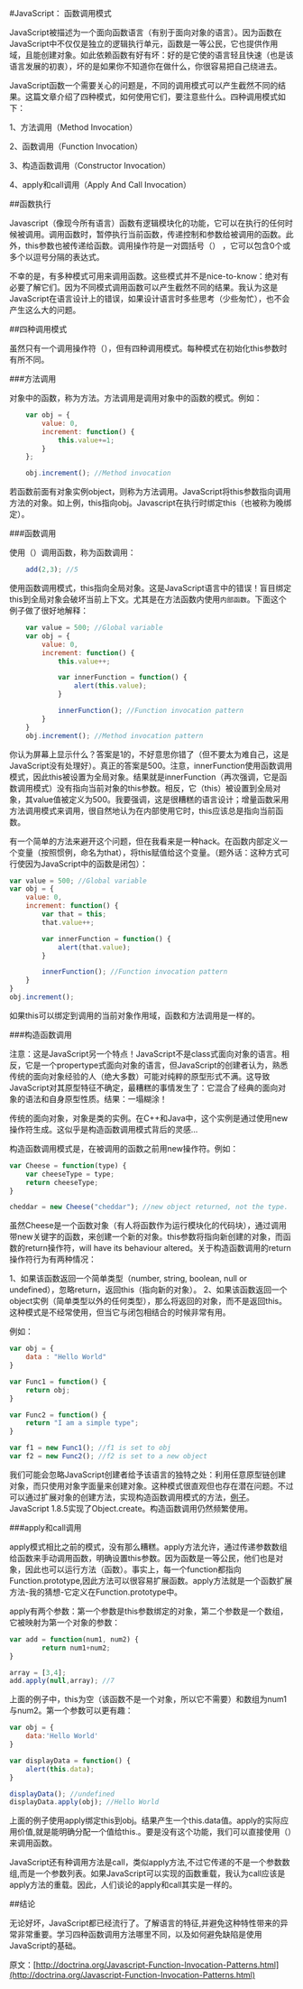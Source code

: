 #JavaScript： 函数调用模式

JavaScript被描述为一个面向函数语言（有别于面向对象的语言）。因为函数在JavaScript中不仅仅是独立的逻辑执行单元，函数是一等公民，它也提供作用域，且能创建对象。如此依赖函数有好有坏：好的是它使的语言轻且快速（也是该语言发展的初衷），坏的是如果你不知道你在做什么，你很容易把自己绕进去。

JavaScript函数一个需要关心的问题是，不同的调用模式可以产生截然不同的结果。这篇文章介绍了四种模式，如何使用它们，要注意些什么。四种调用模式如下：

1、方法调用（Method Invocation）

2、函数调用（Function Invocation）

3、构造函数调用（Constructor Invocation）

4、apply和call调用（Apply And Call Invocation）


##函数执行

Javascript（像现今所有语言）函数有逻辑模块化的功能，它可以在执行的任何时候被调用。调用函数时，暂停执行当前函数，传递控制和参数给被调用的函数。此外，this参数也被传递给函数。调用操作符是一对圆括号（） ，它可以包含0个或多个以逗号分隔的表达式。

不幸的是，有多种模式可用来调用函数。这些模式并不是nice-to-know：绝对有必要了解它们。因为不同模式调用函数可以产生截然不同的结果。我认为这是JavaScript在语言设计上的错误，如果设计语言时多些思考（少些匆忙），也不会产生这么大的问题。

##四种调用模式

虽然只有一个调用操作符（），但有四种调用模式。每种模式在初始化this参数时有所不同。

###方法调用

对象中的函数，称为方法。方法调用是调用对象中的函数的模式。例如：
```javascript
    var obj = {
        value: 0,
        increment: function() {
            this.value+=1;
        }
    };

    obj.increment(); //Method invocation
```

若函数前面有对象实例object，则称为方法调用。JavaScript将this参数指向调用方法的对象。如上例，this指向obj。Javascript在执行时绑定this（也被称为晚绑定）。

###函数调用

使用（）调用函数，称为函数调用：

```javascript
    add(2,3); //5
```

使用函数调用模式，this指向全局对象。这是JavaScript语言中的错误！盲目绑定this到全局对象会破坏当前上下文。尤其是在方法函数内使用`内部函数`。下面这个例子做了很好地解释：

```javascript
    var value = 500; //Global variable
    var obj = {
        value: 0,
        increment: function() {
            this.value++;

            var innerFunction = function() {
                alert(this.value);
            }

            innerFunction(); //Function invocation pattern
        }
    }
    obj.increment(); //Method invocation pattern
```

你认为屏幕上显示什么？答案是1的，不好意思你错了（但不要太为难自己，这是JavaScript没有处理好）。真正的答案是500。注意，innerFunction使用函数调用模式，因此this被设置为全局对象。结果就是innerFunction（再次强调，它是函数调用模式）没有指向当前对象的this参数。相反，它（this）被设置到全局对象，其value值被定义为500。我要强调，这是很糟糕的语言设计；增量函数采用方法调用模式来调用，很自然地认为在内部使用它时，this应该总是指向当前函数。

有一个简单的方法来避开这个问题，但在我看来是一种hack。在函数内部定义一个变量（按照惯例，命名为that），将this赋值给这个变量。（题外话：这种方式可行使因为JavaScript中的函数是闭包）：

```javascript
var value = 500; //Global variable
var obj = {
    value: 0,
    increment: function() {
        var that = this;
        that.value++;

        var innerFunction = function() {
            alert(that.value);
        }

        innerFunction(); //Function invocation pattern
    }
}
obj.increment();
```

如果this可以绑定到调用的当前对象作用域，函数和方法调用是一样的。

###构造函数调用

注意：这是JavaScript另一个特点！JavaScript不是class式面向对象的语言。相反，它是一个propertype式面向对象的语言，但JavaScript的创建者认为，熟悉传统的面向对象经验的人（绝大多数）可能对纯粹的原型形式不满。这导致JavaScript对其原型特征不确定，最糟糕的事情发生了：它混合了经典的面向对象的语法和自身原型性质。结果：一塌糊涂！

传统的面向对象，对象是类的实例。在C++和Java中，这个实例是通过使用new操作符生成。这似乎是构造函数调用模式背后的灵感...

构造函数调用模式是，在被调用的函数之前用new操作符。例如：

```javascript
var Cheese = function(type) {
    var cheeseType = type;
    return cheeseType;
}

cheddar = new Cheese("cheddar"); //new object returned, not the type.
```

虽然Cheese是一个函数对象（有人将函数作为运行模块化的代码块），通过调用带new关键字的函数，来创建一个新的对象。this参数将指向新创建的对象，而函数的return操作符，will have its behaviour altered。关于构造函数调用的return操作符行为有两种情况：

1、如果该函数返回一个简单类型（number, string, boolean, null or undefined），忽略return，返回this（指向新的对象）。
2、如果该函数返回一个object实例（简单类型以外的任何类型），那么将返回的对象，而不是返回this。这种模式是不经常使用，但当它与闭包相结合的时候非常有用。

例如：
```javascript
var obj = {
    data : "Hello World"
}

var Func1 = function() {
    return obj;
}

var Func2 = function() {
    return "I am a simple type";
}

var f1 = new Func1(); //f1 is set to obj
var f2 = new Func2(); //f2 is set to a new object
```

我们可能会忽略JavaScript创建者给予该语言的独特之处：利用任意原型链创建对象，而只使用对象字面量来创建对象。这种模式很直观但也存在潜在问题。不过可以通过扩展对象的创建方法，实现构造函数调用模式的方法，[例子](http://doctrina.org/JavaScript:Why-Understanding-Scope-And-Closures-Matter.html#closureandconstructor)。JavaScript 1.8.5实现了Object.create。构造函数调用仍然频繁使用。

###apply和call调用

apply模式相比之前的模式，没有那么糟糕。apply方法允许，通过传递参数数组给函数来手动调用函数，明确设置this参数。因为函数是一等公民，他们也是对象，因此也可以运行方法（函数）。事实上，每一个function都指向Function.prototype,因此方法可以很容易扩展函数。apply方法就是一个函数扩展方法-我的猜想-它定义在Function.prototype中。

apply有两个参数：第一个参数是this参数绑定的对象，第二个参数是一个数组，它被映射为第一个对象的参数：

```javascript
var add = function(num1, num2) {
        return num1+num2;
}

array = [3,4];
add.apply(null,array); //7
```

上面的例子中，this为空（该函数不是一个对象，所以它不需要）和数组为num1与num2。第一个参数可以更有趣：

```javascript
var obj = {
    data:'Hello World'
}

var displayData = function() {
    alert(this.data);
}

displayData(); //undefined
displayData.apply(obj); //Hello World
```

上面的例子使用apply绑定this到obj。结果产生一个this.data值。apply的实际应用价值,就是能明确分配一个值给this.。要是没有这个功能，我们可以直接使用（）来调用函数。

JavaScript还有种调用方法是call，类似apply方法,不过它传递的不是一个参数数组,而是一个参数列表。如果JavaScript可以实现的函数重载，我认为call应该是apply方法的重载。因此，人们谈论的apply和call其实是一样的。

##结论

无论好坏，JavaScript都已经流行了。了解语言的特征,并避免这种特性带来的异常非常重要。学习四种函数调用方法哪里不同，以及如何避免缺陷是使用JavaScript的基础。


原文：[http://doctrina.org/Javascript-Function-Invocation-Patterns.html](http://doctrina.org/Javascript-Function-Invocation-Patterns.html)